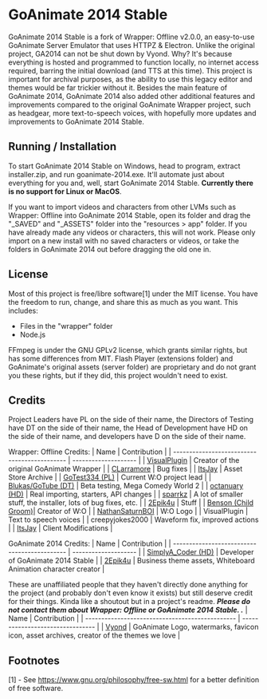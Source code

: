 # GoAnimate 2014 Stable
GoAnimate 2014 Stable is a fork of Wrapper: Offline v2.0.0, an easy-to-use GoAnimate Server Emulator that uses HTTPZ & Electron. Unlike the original project, GA2014 can not be shut down by Vyond. Why? It's because everything is hosted and programmed to function locally, no internet access required, barring the initial download (and TTS at this time). This project is important for archival purposes, as the ability to use this legacy editor and themes would be far trickier without it. Besides the main feature of GoAnimate 2014, GoAnimate 2014 also added other additional features and improvements compared to the original GoAnimate Wrapper project, such as headgear, more text-to-speech voices, with hopefully more updates and improvements to GoAnimate 2014 Stable.

## Running / Installation
To start GoAnimate 2014 Stable on Windows, head to program, extract installer.zip, and run goanimate-2014.exe. It'll automate just about everything for you and, well, start GoAnimate 2014 Stable. **Currently there is no support for Linux or MacOS**.

If you want to import videos and characters from other LVMs such as Wrapper: Offline into GoAnimate 2014 Stable, open its folder and drag the "_SAVED" and "_ASSETS" folder into the "resources > app" folder. If you have already made any videos or characters, this will not work. Please only import on a new install with no saved characters or videos, or take the folders in GoAnimate 2014 out before dragging the old one in.

## License
Most of this project is free/libre software[1] under the MIT license. You have the freedom to run, change, and share this as much as you want.
This includes:
  - Files in the "wrapper" folder
  - Node.js

FFmpeg is under the GNU GPLv2 license, which grants similar rights, but has some differences from MIT. Flash Player (extensions folder) and GoAnimate's original assets (server folder) are proprietary and do not grant you these rights, but if they did, this project wouldn't need to exist.

## Credits
Project Leaders have PL on the side of their name, the Directors of Testing have DT on the side of their name, the Head of Development have HD on the side of their name, and developers have D on the side of their name.

Wrapper: Offline Credits:
| Name                                         | Contribution         |
| -------------------------------------------- | -------------------- |
| [VisualPlugin](https://github.com/Windows81) | Creator of the original GoAnimate Wrapper    |
| [CLarramore](https://github.com/CLarramore)  | Bug fixes            |
| [ItsJay](https://github.com/PoleyMagik)  | Asset Store Archive  |
| [GoTest334 (PL)](https://github.com/GoTest334)        | Current W:O project lead                                       |
| [Blukas/GoTube (DT)](https://github.com/theBlukas)    | Beta testing, Mega Comedy World 2                              |
| [octanuary (HD)](https://github.com/octanuary)        | Real importing, starters, API changes                          |
| [sparrkz](https://github.com/sparrkzz)                | A lot of smaller stuff, the installer, lots of bug fixes, etc. |
| [2Epik4u](https://github.com/2Epik4u)                 | Stuff                                                          |
| [Benson (Child Groom)](https://github.com/watchbenson)| Creator of W:O                                                 |
| [NathanSaturnBOI](https://github.com/NathanSaturnBOI) | W:O Logo                                                       |
| VisualPlugin                                          | Text to speech voices                                          |
| creepyjokes2000                                       | Waveform fix, improved actions                                 |
| [ItsJay](https://github.com/PoleyMagik)               | Client Modifications                                           |

GoAnimate 2014 Credits:
| Name                                         | Contribution         |
| -------------------------------------------- | -------------------- |
| [SimplyA_Coder (HD)](https://github.com/SimplyA-Coder)                   | Developer of GoAnimate 2014 Stable                       |
| [2Epik4u](https://github.com/2Epik4u)                 | Business theme assets, Whiteboard Animation character creator                                                |

These are unaffiliated people that they haven't directly done anything for the project (and probably don't even know it exists) but still deserve credit for their things. Kinda like a shoutout but in a project's readme. ***Please do not contact them about Wrapper: Offline or GoAnimate 2014 Stable.
.***
| Name                                            | Contribution                     |
| ----------------------------------------------- | -------------------------------- |
| [Vyond](https://vyond.com)                      | GoAnimate Logo, watermarks, favicon icon, asset archives, creator of the themes we love   |

## Footnotes
[1] - See <https://www.gnu.org/philosophy/free-sw.html> for a better definition of free software.